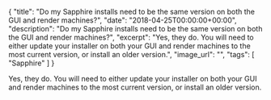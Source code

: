 {
  "title": "Do my Sapphire installs need to be the same version on both the GUI and render machines?",
  "date": "2018-04-25T00:00:00+00:00",
  "description": "Do my Sapphire installs need to be the same version on both the GUI and render machines?",
  "excerpt": "Yes, they do. You will need to either update your installer on both your GUI and render machines to the most current version, or install an older version.",
  "image_url": "",
  "tags": [
    "Sapphire"
  ]
}

Yes, they do. You will need to either update your installer on both your GUI and render machines to the most current version, or install an older version.

